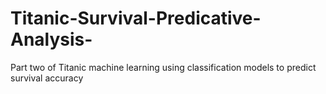 # Titanic-Survival-Predicative-Analysis-
Part two of Titanic machine learning using classification models to predict survival accuracy 

